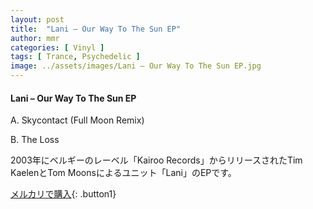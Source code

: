 ```yaml
---
layout: post
title:  "Lani – Our Way To The Sun EP"
author: mmr
categories: [ Vinyl ]
tags: [ Trance, Psychedelic ]
image: ../assets/images/Lani – Our Way To The Sun EP.jpg
---
```


#### Lani – Our Way To The Sun EP

A. Skycontact (Full Moon Remix)

B. The Loss

2003年にベルギーのレーベル「Kairoo Records」からリリースされたTim KaelenとTom Moonsによるユニット「Lani」のEPです。


[メルカリで購入](https://jp.mercari.com/item/m21680306758){: .button1}

